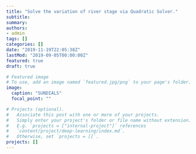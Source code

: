 ```yaml
---
title: "Solve the variation of river stage via Quadratic Solver."
subtitle:
summary:
authors:
- admin
tags: []
categories: []
date: "2019-11-19T22:05:38Z"
lastMod: "2019-09-05T00:00:00Z"
featured: true
draft: true

# Featured image
# To use, add an image named `featured.jpg/png` to your page's folder.
image:
  caption: "SUNDIALS"
  focal_point: ""

# Projects (optional).
#   Associate this post with one or more of your projects.
#   Simply enter your project's folder or file name without extension.
#   E.g. `projects = ["internal-project"]` references
#   `content/project/deep-learning/index.md`.
#   Otherwise, set `projects = []`.
projects: []
---
```

